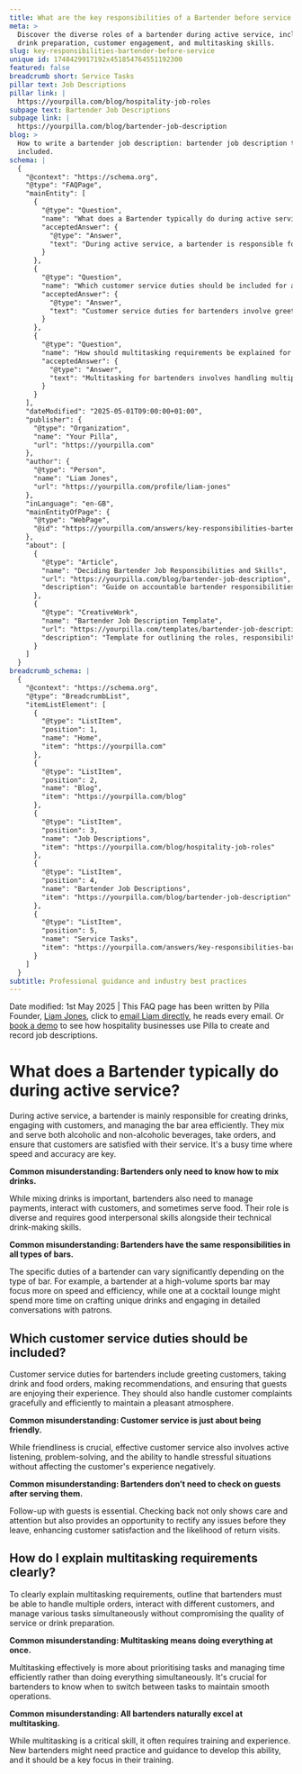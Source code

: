 ```yaml
---
title: What are the key responsibilities of a Bartender before service begins?
meta: >
  Discover the diverse roles of a bartender during active service, including
  drink preparation, customer engagement, and multitasking skills.
slug: key-responsibilities-bartender-before-service
unique id: 1748429917192x451854764551192300
featured: false
breadcrumb short: Service Tasks
pillar text: Job Descriptions
pillar link: |
  https://yourpilla.com/blog/hospitality-job-roles
subpage text: Bartender Job Descriptions
subpage link: |
  https://yourpilla.com/blog/bartender-job-description
blog: >
  How to write a bartender job description: bartender job description template
  included.
schema: |
  {
    "@context": "https://schema.org",
    "@type": "FAQPage",
    "mainEntity": [
      {
        "@type": "Question",
        "name": "What does a Bartender typically do during active service?",
        "acceptedAnswer": {
          "@type": "Answer",
          "text": "During active service, a bartender is responsible for creating drinks, taking orders, and managing the bar area. They mix and serve alcoholic and non-alcoholic beverages, and engage with customers to ensure satisfaction. Responsibilities also include managing payments, possibly serving food, and maintaining a friendly and efficient service environment."
        }
      },
      {
        "@type": "Question",
        "name": "Which customer service duties should be included for a bartender?",
        "acceptedAnswer": {
          "@type": "Answer",
          "text": "Customer service duties for bartenders involve greeting customers, taking drink and food orders, making recommendations, and ensuring customer satisfaction. Effective customer service requires more than just friendliness; it includes active listening, problem-solving skills, and providing follow-up to address any concerns, thus enhancing the customer experience."
        }
      },
      {
        "@type": "Question",
        "name": "How should multitasking requirements be explained for a bartender?",
        "acceptedAnswer": {
          "@type": "Answer",
          "text": "Multitasking for bartenders involves handling multiple orders, interacting with different customers, and managing several tasks simultaneously. It is crucial to prioritise tasks, manage time efficiently, and switch tasks appropriately to ensure smooth operations. Training and experience are essential to develop these skills effectively."
        }
      }
    ],
    "dateModified": "2025-05-01T09:00:00+01:00",
    "publisher": {
      "@type": "Organization",
      "name": "Your Pilla",
      "url": "https://yourpilla.com"
    },
    "author": {
      "@type": "Person",
      "name": "Liam Jones",
      "url": "https://yourpilla.com/profile/liam-jones"
    },
    "inLanguage": "en-GB",
    "mainEntityOfPage": {
      "@type": "WebPage",
      "@id": "https://yourpilla.com/answers/key-responsibilities-bartender-before-service"
    },
    "about": [
      {
        "@type": "Article",
        "name": "Deciding Bartender Job Responsibilities and Skills",
        "url": "https://yourpilla.com/blog/bartender-job-description",
        "description": "Guide on accountable bartender responsibilities and essential skills for effective job performance."
      },
      {
        "@type": "CreativeWork",
        "name": "Bartender Job Description Template",
        "url": "https://yourpilla.com/templates/bartender-job-description",
        "description": "Template for outlining the roles, responsibilities, and qualifications of bartenders to attract qualified candidates."
      }
    ]
  }
breadcrumb_schema: |
  {
    "@context": "https://schema.org",
    "@type": "BreadcrumbList",
    "itemListElement": [
      {
        "@type": "ListItem",
        "position": 1,
        "name": "Home",
        "item": "https://yourpilla.com"
      },
      {
        "@type": "ListItem",
        "position": 2,
        "name": "Blog",
        "item": "https://yourpilla.com/blog"
      },
      {
        "@type": "ListItem",
        "position": 3,
        "name": "Job Descriptions",
        "item": "https://yourpilla.com/blog/hospitality-job-roles"
      },
      {
        "@type": "ListItem",
        "position": 4,
        "name": "Bartender Job Descriptions",
        "item": "https://yourpilla.com/blog/bartender-job-description"
      },
      {
        "@type": "ListItem",
        "position": 5,
        "name": "Service Tasks",
        "item": "https://yourpilla.com/answers/key-responsibilities-bartender-before-service"
      }
    ]
  }
subtitle: Professional guidance and industry best practices
---
```


Date modified: 1st May 2025 | This FAQ page has been written by Pilla Founder, [Liam Jones](https://yourpilla.com/profile/liam-jones), click to [email Liam directly](https://mailto:liam@yourpilla.com), he reads every email. Or [book a demo](https://calendly.com/pilla/demo) to see how hospitality businesses use Pilla to create and record job descriptions.

# What does a Bartender typically do during active service?

During active service, a bartender is mainly responsible for creating drinks, engaging with customers, and managing the bar area efficiently. They mix and serve both alcoholic and non-alcoholic beverages, take orders, and ensure that customers are satisfied with their service. It's a busy time where speed and accuracy are key.

**Common misunderstanding: Bartenders only need to know how to mix drinks.**

While mixing drinks is important, bartenders also need to manage payments, interact with customers, and sometimes serve food. Their role is diverse and requires good interpersonal skills alongside their technical drink-making skills.

**Common misunderstanding: Bartenders have the same responsibilities in all types of bars.**

The specific duties of a bartender can vary significantly depending on the type of bar. For example, a bartender at a high-volume sports bar may focus more on speed and efficiency, while one at a cocktail lounge might spend more time on crafting unique drinks and engaging in detailed conversations with patrons.

## Which customer service duties should be included?

Customer service duties for bartenders include greeting customers, taking drink and food orders, making recommendations, and ensuring that guests are enjoying their experience. They should also handle customer complaints gracefully and efficiently to maintain a pleasant atmosphere.

**Common misunderstanding: Customer service is just about being friendly.**

While friendliness is crucial, effective customer service also involves active listening, problem-solving, and the ability to handle stressful situations without affecting the customer's experience negatively.

**Common misunderstanding: Bartenders don’t need to check on guests after serving them.**

Follow-up with guests is essential. Checking back not only shows care and attention but also provides an opportunity to rectify any issues before they leave, enhancing customer satisfaction and the likelihood of return visits.

## How do I explain multitasking requirements clearly?

To clearly explain multitasking requirements, outline that bartenders must be able to handle multiple orders, interact with different customers, and manage various tasks simultaneously without compromising the quality of service or drink preparation.

**Common misunderstanding: Multitasking means doing everything at once.**

Multitasking effectively is more about prioritising tasks and managing time efficiently rather than doing everything simultaneously. It's crucial for bartenders to know when to switch between tasks to maintain smooth operations.

**Common misunderstanding: All bartenders naturally excel at multitasking.**

While multitasking is a critical skill, it often requires training and experience. New bartenders might need practice and guidance to develop this ability, and it should be a key focus in their training.
